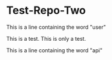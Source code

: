 # Test-Repo-Two

This is a line containing the word "user"

This is a test. This is only a test.

This is a line containing the word "api"
